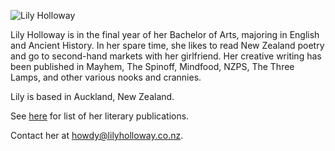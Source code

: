 <img src="{{ site.url }}/images/lilyholloway.jpg" alt="Lily Holloway" class="mt4 db center" /><br>

Lily Holloway is in the final year of her Bachelor of Arts, majoring in English and Ancient History. In her spare time, she likes to read New Zealand poetry and go to second-hand markets with her girlfriend. Her creative writing has been published in Mayhem, The Spinoff, Mindfood, NZPS, The Three Lamps, and other various nooks and crannies. 

Lily is based in Auckland, New Zealand.

See <a href="{{ site.url }}/cv">here</a> for list of her literary publications.

Contact her at <a href="mailto:howdy@lilyholloway.co.nz">howdy@lilyholloway.co.nz</a>.
